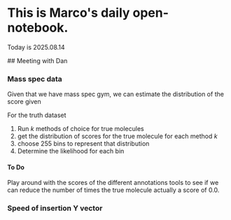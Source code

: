 # This is Marco's daily open-notebook.

Today is 2025.08.14

## Meeting with Dan
### Mass spec data

Given that we have mass spec gym, we can estimate the distribution of the score given 

For the truth dataset
1. Run $k$ methods of choice for true molecules
2. get the distribution of scores for the true molecule for each method $k$
3. choose 255 bins to represent that distribution
4. Determine the likelihood for each bin

#### To Do
Play around with the scores of the different annotations tools to see if we can reduce the number of times the true molecule actually
a score of $0.0$.

### Speed of insertion Y vector
